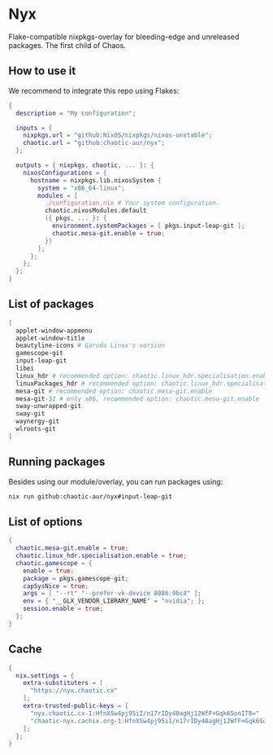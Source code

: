 # Nyx

Flake-compatible nixpkgs-overlay for bleeding-edge and unreleased packages. The first child of Chaos.

## How to use it

We recommend to integrate this repo using Flakes:

```nix
{
  description = "My configuration";

  inputs = {
    nixpkgs.url = "github:NixOS/nixpkgs/nixos-unstable";
    chaotic.url = "github:chaotic-aur/nyx";
  };

  outputs = { nixpkgs, chaotic, ... }: {
    nixosConfigurations = {
      hostname = nixpkgs.lib.nixosSystem {
        system = "x86_64-linux";
        modules = [
          ./configuration.nix # Your system configuration.
          chaotic.nixosModules.default
          ({ pkgs, ... }: {
            environment.systemPackages = [ pkgs.input-leap-git ];
            chaotic.mesa-git.enable = true;
          })
        ];
      };
    };
  };
}
```

## List of packages

```nix
[
  applet-window-appmenu
  applet-window-title
  beautyline-icons # Garuda Linux's version
  gamescope-git
  input-leap-git
  libei
  linux_hdr # recommended option: chaotic.linux_hdr.specialisation.enable
  linuxPackages_hdr # recommended option: chaotic.linux_hdr.specialisation.enable
  mesa-git # recommended option: chaotic.mesa-git.enable
  mesa-git-32 # only x86, recommended option: chaotic.mesa-git.enable
  sway-unwrapped-git
  sway-git
  waynergy-git
  wlroots-git
]
```

## Running packages

Besides using our module/overlay, you can run packages using:

```sh
nix run github:chaotic-aur/nyx#input-leap-git
```

## List of options

```nix
{
  chaotic.mesa-git.enable = true;
  chaotic.linux_hdr.specialisation.enable = true;
  chaotic.gamescope = {
    enable = true;
    package = pkgs.gamescope-git;
    capSysNice = true;
    args = [ "--rt" "--prefer-vk-device 8086:9bc4" ];
    env = { "__GLX_VENDOR_LIBRARY_NAME" = "nvidia"; };
    session.enable = true;
  };
}
```

## Cache

```nix
{
  nix.settings = {
    extra-substituters = [
      "https://nyx.chaotic.cx"
    ];
    extra-trusted-public-keys = [
      "nyx.chaotic.cx-1:HfnXSw4pj95iI/n17rIDy40agHj12WfF+Gqk6SonIT8="
      "chaotic-nyx.cachix.org-1:HfnXSw4pj95iI/n17rIDy40agHj12WfF+Gqk6SonIT8="
    ];
  };
}
```
